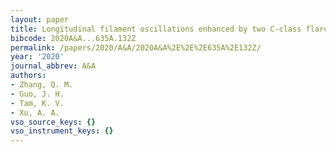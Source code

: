 ```yaml
---
layout: paper
title: Longitudinal filament oscillations enhanced by two C-class flares
bibcode: 2020A&A...635A.132Z
permalink: /papers/2020/A&A/2020A&A%2E%2E%2E635A%2E132Z/
year: '2020'
journal_abbrev: A&A
authors:
- Zhang, Q. M.
- Guo, J. H.
- Tam, K. V.
- Xu, A. A.
vso_source_keys: {}
vso_instrument_keys: {}
---
```

